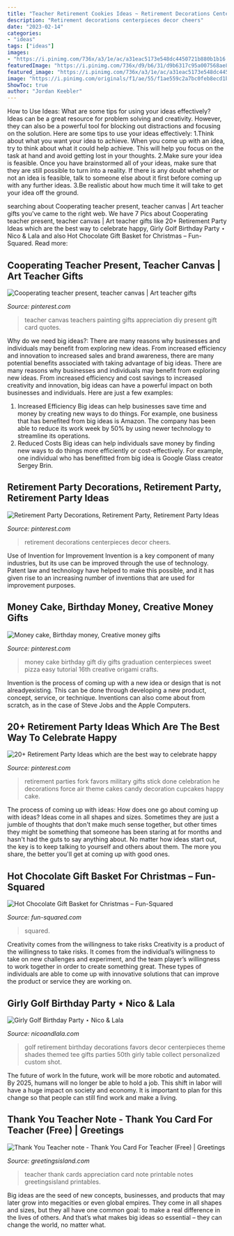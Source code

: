 ```yaml
---
title: "Teacher Retirement Cookies Ideas ~ Retirement Decorations Centerpieces Decor Cheers"
description: "Retirement decorations centerpieces decor cheers"
date: "2023-02-14"
categories:
- "ideas"
tags: ["ideas"]
images:
- "https://i.pinimg.com/736x/a3/1e/ac/a31eac5173e548dc4450721b880b1b16.jpg"
featuredImage: "https://i.pinimg.com/736x/d9/b6/31/d9b6317c95a007568ae84f4cc1f87e2a.jpg"
featured_image: "https://i.pinimg.com/736x/a3/1e/ac/a31eac5173e548dc4450721b880b1b16.jpg"
image: "https://i.pinimg.com/originals/f1/ae/55/f1ae559c2a7bc0feb8ecd1b8d9e4a95e.jpg"
ShowToc: true
author: "Jordan Keebler"
---
```



How to Use Ideas: What are some tips for using your ideas effectively?
Ideas can be a great resource for problem solving and creativity. However, they can also be a powerful tool for blocking out distractions and focusing on the solution. Here are some tips to use your ideas effectively:
1.Think about what you want your idea to achieve. When you come up with an idea, try to think about what it could help achieve. This will help you focus on the task at hand and avoid getting lost in your thoughts.
2.Make sure your idea is feasible. Once you have brainstormed all of your ideas, make sure that they are still possible to turn into a reality. If there is any doubt whether or not an idea is feasible, talk to someone else about it first before coming up with any further ideas.
3.Be realistic about how much time it will take to get your idea off the ground.

	

		
searching about Cooperating teacher present, teacher canvas | Art teacher gifts you've came to the right web. We have 7 Pics about Cooperating teacher present, teacher canvas | Art teacher gifts like 20+ Retirement Party Ideas which are the best way to celebrate happy, Girly Golf Birthday Party ⋆ Nico &amp; Lala and also Hot Chocolate Gift Basket for Christmas – Fun-Squared. Read more:
		
    
## Cooperating Teacher Present, Teacher Canvas | Art Teacher Gifts

<img loading=lazy src="https://i.pinimg.com/736x/16/f5/dd/16f5dd7095917ce2b5a7744e01a69d4f--teacher-canvas-teacher-presents.jpg" onerror="this.onerror=null;this.src='https://tse4.mm.bing.net/th?id=OIP.zwe4G-XDe8h4M5vLPooCAgHaJ3&amp;pid=15.1';" alt="Cooperating teacher present, teacher canvas | Art teacher gifts">

_Source: pinterest.com_

>teacher canvas teachers painting gifts appreciation diy present gift card quotes. 

	

Why do we need big ideas?: There are many reasons why businesses and individuals may benefit from exploring new ideas. From increased efficiency and innovation to increased sales and brand awareness, there are many potential benefits associated with taking advantage of big ideas.
There are many reasons why businesses and individuals may benefit from exploring new ideas. From increased efficiency and cost savings to increased creativity and innovation, big ideas can have a powerful impact on both businesses and individuals. Here are just a few examples:
1. Increased Efficiency
Big ideas can help businesses save time and money by creating new ways to do things. For example, one business that has benefited from big ideas is Amazon. The company has been able to reduce its work week by 50% by using newer technology to streamline its operations.
2. Reduced Costs
Big ideas can help individuals save money by finding new ways to do things more efficiently or cost-effectively. For example, one individual who has benefitted from big idea is Google Glass creator Sergey Brin.

    
## Retirement Party Decorations, Retirement Party, Retirement Party Ideas

<img loading=lazy src="https://i.pinimg.com/736x/d9/b6/31/d9b6317c95a007568ae84f4cc1f87e2a.jpg" onerror="this.onerror=null;this.src='https://tse3.mm.bing.net/th?id=OIP.V7Arj312UdBsTzFs9cpKPwHaJ4&amp;pid=15.1';" alt="Retirement Party Decorations, Retirement Party, Retirement Party Ideas">

_Source: pinterest.com_

>retirement decorations centerpieces decor cheers. 

	

Use of Invention for Improvement
Invention is a key component of many industries, but its use can be improved through the use of technology. Patent law and technology have helped to make this possible, and it has given rise to an increasing number of inventions that are used for improvement purposes.

    
## Money Cake, Birthday Money, Creative Money Gifts

<img loading=lazy src="https://i.pinimg.com/originals/f1/ae/55/f1ae559c2a7bc0feb8ecd1b8d9e4a95e.jpg" onerror="this.onerror=null;this.src='https://tse2.mm.bing.net/th?id=OIP.TJgftD1PXznbotjCfVbzrwHaLH&amp;pid=15.1';" alt="Money cake, Birthday money, Creative money gifts">

_Source: pinterest.com_

>money cake birthday gift diy gifts graduation centerpieces sweet pizza easy tutorial 16th creative origami crafts. 

	

Invention is the process of coming up with a new idea or design that is not alreadyexisting. This can be done through developing a new product, concept, service, or technique. Inventions can also come about from scratch, as in the case of Steve Jobs and the Apple Computers.

    
## 20+ Retirement Party Ideas Which Are The Best Way To Celebrate Happy

<img loading=lazy src="https://i.pinimg.com/736x/a3/1e/ac/a31eac5173e548dc4450721b880b1b16.jpg" onerror="this.onerror=null;this.src='https://tse1.mm.bing.net/th?id=OIP.zIICP0NOW9o4l1y8ly2QagHaJ3&amp;pid=15.1';" alt="20+ Retirement Party Ideas which are the best way to celebrate happy">

_Source: pinterest.com_

>retirement parties fork favors military gifts stick done celebration he decorations force air theme cakes candy decoration cupcakes happy cake. 

	

The process of coming up with ideas: How does one go about coming up with ideas?
Ideas come in all shapes and sizes. Sometimes they are just a jumble of thoughts that don't make much sense together, but other times they might be something that someone has been staring at for months and hasn't had the guts to say anything about. 
No matter how ideas start out, the key is to keep talking to yourself and others about them. The more you share, the better you'll get at coming up with good ones.

    
## Hot Chocolate Gift Basket For Christmas – Fun-Squared

<img loading=lazy src="https://fun-squared.com/wp-content/uploads/2016/10/HotChocolateGiftBasket.jpg" onerror="this.onerror=null;this.src='https://tse3.mm.bing.net/th?id=OIP.XdqeFRWve68X6OQacPUw_gHaKc&amp;pid=15.1';" alt="Hot Chocolate Gift Basket for Christmas – Fun-Squared">

_Source: fun-squared.com_

>squared. 

	

Creativity comes from the willingness to take risks
Creativity is a product of the willingness to take risks. It comes from the individual’s willingness to take on new challenges and experiment, and the team player’s willingness to work together in order to create something great. These types of individuals are able to come up with innovative solutions that can improve the product or service they are working on.

    
## Girly Golf Birthday Party ⋆ Nico &amp; Lala

<img loading=lazy src="http://www.nicoandlala.com/wp-content/uploads/2016/06/golf-party-decor.jpg" onerror="this.onerror=null;this.src='https://tse1.mm.bing.net/th?id=OIP.OSk_JZT4Svcbbx5PaA0UpAHaLH&amp;pid=15.1';" alt="Girly Golf Birthday Party ⋆ Nico &amp; Lala">

_Source: nicoandlala.com_

>golf retirement birthday decorations favors decor centerpieces theme shades themed tee gifts parties 50th girly table collect personalized custom shot. 

	

The future of work
In the future, work will be more robotic and automated. By 2025, humans will no longer be able to hold a job. This shift in labor will have a huge impact on society and economy. It is important to plan for this change so that people can still find work and make a living.

    
## Thank You Teacher Note - Thank You Card For Teacher (Free) | Greetings

<img loading=lazy src="https://images.greetingsisland.com/images/cards/thank-you/teacher-appreciation/previews/thank-you-teacher.png" onerror="this.onerror=null;this.src='https://tse2.mm.bing.net/th?id=OIP.aFn0oTT6hRb5gJgDxn3mZgHaK0&amp;pid=15.1';" alt="Thank You Teacher note - Thank You Card For Teacher (Free) | Greetings">

_Source: greetingsisland.com_

>teacher thank cards appreciation card note printable notes greetingsisland printables. 

	

Big ideas are the seed of new concepts, businesses, and products that may later grow into megacities or even global empires. They come in all shapes and sizes, but they all have one common goal: to make a real difference in the lives of others. And that’s what makes big ideas so essential – they can change the world, no matter what.

